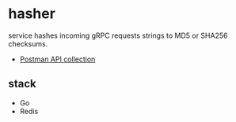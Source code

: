 # hasher

service hashes incoming gRPC requests strings to MD5 or SHA256 checksums.

- [Postman API collection](https://app.getpostman.com/join-team?invite_code=e979918d82e99e2c04ca7108ce08a08109c479a08da690109ac761781c12e1c6&target_code=019a5e76cd5ffc594b310e3bad163dd9)

## stack

- Go
- Redis
